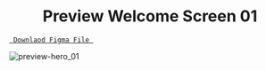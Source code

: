 <h1 align="center">Preview Welcome Screen 01</h1>

<a align ="center" href="https://github.com/Dezenix/mobile-screens/blob/main/Login_Screens/welcome01"> `  Downlaod Figma File  `</a>


![preview-hero_01](https://github.com/Dezenix/mobile-screens/blob/main/Login_Screens/welome01_preview.png)


